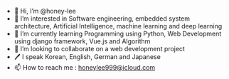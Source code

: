- 👋 Hi, I’m @honey-lee
- 👀 I’m interested in Software engineering, embedded system architecture, Artificial Intelligence, machine learning and deep learning
- 🌱 I’m currently learning Programming using Python, Web Development using django framework, Vue.js and Algorithm
- 💞️ I’m looking to collaborate on a web development project
- 🖊 I speak Korean, English, German and Japanese
- 📫 How to reach me : honeylee999@icloud.com

<!---
honey-lee/honey-lee is a ✨ special ✨ repository because its `README.md` (this file) appears on your GitHub profile.
You can click the Preview link to take a look at your changes.
--->
